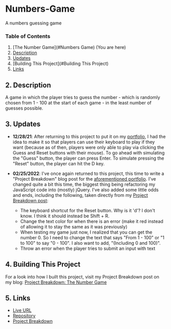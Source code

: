 # Numbers-Game
 A numbers guessing game

### Table of Contents
1. [The Number Game](#Numbers Game) (You are here)
2. [Description](#Description)
3. [Updates](#Updates)
4. [Building This Project](#Building This Project)
5. [Links](#Links)

## 2. Description
A game in which the player tries to guess the number - which is randomly chosen from 1 - 100 at the start of each game - in the least number of guesses possible.

## 3. Updates
- **12/28/21**: After returning to this project to put it on my [portfolio](https://risclvoer.github,io/The-Number-Game), I had the idea to make it so that players can use their keyboard to play if they want (because as of then, players were only able to play via clicking the Guess and Reset buttons with their mouse). To go ahead with simulating the "Guess" button, the player can press Enter. To simulate pressing the "Reset" button, the player can hit the D key.

- **02/25/2022**: I've once again returned to this project, this time to write a "Project Breakdown" blog post for the [aforementioned portfolio](https://risclvoer.github.io/The-Number-Game). I've changed quite a bit this time, the biggest thing being refactoring my JavaScript code into (mostly) jQuery. I've also added some little odds and ends, including the following, taken directly from my [Project Breakdown post](https://risclover.github.io/official-portfolio/blog/project_breakdown_number_game.html/):
    - The keyboard shortcut for the Reset button. Why is it 'd'? I don't know. I think it should instead be Shift + R.
    - Change the text color for when there is an error (make it red instead of allowing it to stay the same as it was previously)
    - When testing my game just now, I realized that you can get the number 0. So I need to change the text that says "From 1 - 100" or "1 to 100" to say "0 - 100". I also want to add, "(Including 0 and 100)".
    - Throw an error when the player tries to submit an input with text

## 4. Building This Project
For a look into how I built this project, visit my Project Breakdown post on my blog: [Project Breakdown: The Number Game](https://risclover.github.io/official-portfolio/blog/project_breakdown_number_game.html/)

## 5. Links
- [Live URL](https://risclover.github.io/The-Number-Game/)
- [Repository](https://www.github.com/Risclover/The-Number-Game/)
- [Project Breakdown](https://risclover.github.io/official-portfolio/blog/project_breakdown_number_game.html/)